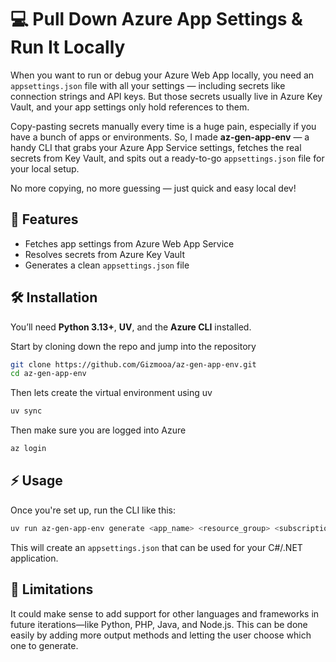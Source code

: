 # 💻 Pull Down Azure App Settings & Run It Locally

When you want to run or debug your Azure Web App locally, you need an `appsettings.json` file with all your settings — including secrets like connection strings and API keys. But those secrets usually live in Azure Key Vault, and your app settings only hold references to them.

Copy-pasting secrets manually every time is a huge pain, especially if you have a bunch of apps or environments. So, I made **az-gen-app-env** — a handy CLI that grabs your Azure App Service settings, fetches the real secrets from Key Vault, and spits out a ready-to-go `appsettings.json` file for your local setup.

No more copying, no more guessing — just quick and easy local dev!

## 🚀 Features

- Fetches app settings from Azure Web App Service
- Resolves secrets from Azure Key Vault
- Generates a clean `appsettings.json` file

## 🛠️ Installation

You’ll need **Python 3.13+**, **UV**, and the **Azure CLI** installed.

Start by cloning down the repo and jump into the repository

```bash
git clone https://github.com/Gizmooa/az-gen-app-env.git
cd az-gen-app-env
```

Then lets create the virtual environment using uv

```bash
uv sync
```

Then make sure you are logged into Azure

```bash
az login
```

## ⚡️ Usage

Once you're set up, run the CLI like this:

```bash
uv run az-gen-app-env generate <app_name> <resource_group> <subscription_id>
```

This will create an `appsettings.json` that can be used for your C#/.NET application.

## 🤔 Limitations

It could make sense to add support for other languages and frameworks in future iterations—like Python, PHP, Java, and Node.js. This can be done easily by adding more output methods and letting the user choose which one to generate.
